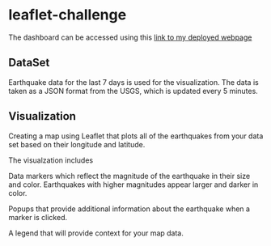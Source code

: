 # leaflet-challenge
The dashboard can be accessed using this [link to my deployed webpage](https://nataliaxmoreno.github.io/leaflet-challenge/)
## DataSet
Earthquake data for the last 7 days is used for the visualization. The data is taken as a JSON format from the USGS, which is updated every 5 minutes.


## Visualization
Creating a map using Leaflet that plots all of the earthquakes from your data set based on their longitude and latitude.

The visualzation includes

Data markers which reflect the magnitude of the earthquake in their size and color. Earthquakes with higher magnitudes appear larger and darker in color.

Popups that provide additional information about the earthquake when a marker is clicked.

A legend that will provide context for your map data.
